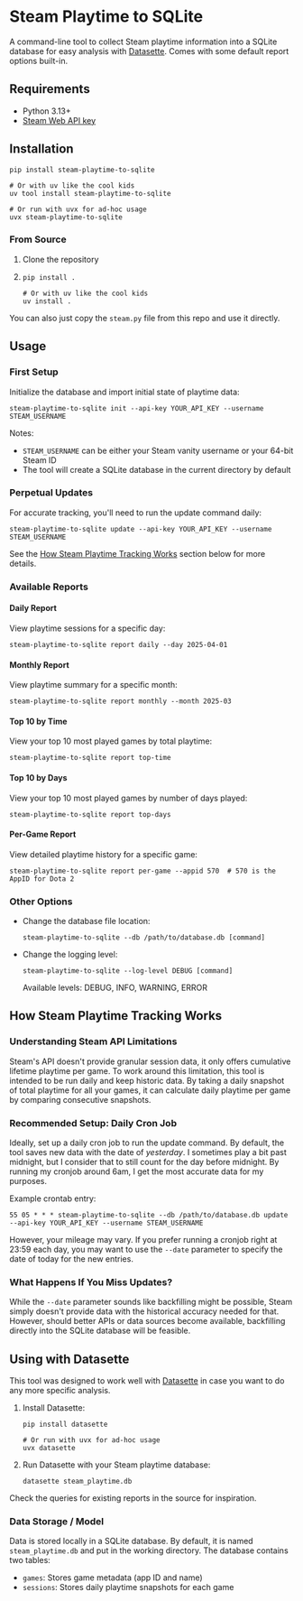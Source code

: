 # Steam Playtime to SQLite

A command-line tool to collect Steam playtime information into a SQLite database for easy analysis with [Datasette](#using-with-datasette). Comes with some default report options built-in.

## Requirements

- Python 3.13+
- [Steam Web API key](https://steamcommunity.com/dev/apikey)

## Installation

```shell
pip install steam-playtime-to-sqlite

# Or with uv like the cool kids
uv tool install steam-playtime-to-sqlite

# Or run with uvx for ad-hoc usage
uvx steam-playtime-to-sqlite
```

### From Source

1. Clone the repository
2. ```shell
   pip install .
   
   # Or with uv like the cool kids
   uv install .
   ```

You can also just copy the `steam.py` file from this repo and use it directly.

## Usage

### First Setup

Initialize the database and import initial state of playtime data:

```shell
steam-playtime-to-sqlite init --api-key YOUR_API_KEY --username STEAM_USERNAME
```

Notes:
- `STEAM_USERNAME` can be either your Steam vanity username or your 64-bit Steam ID
- The tool will create a SQLite database in the current directory by default

### Perpetual Updates

For accurate tracking, you'll need to run the update command daily:

```shell
steam-playtime-to-sqlite update --api-key YOUR_API_KEY --username STEAM_USERNAME
```

See the [How Steam Playtime Tracking Works](#how-steam-playtime-tracking-works) section below for more details.

### Available Reports

#### Daily Report

View playtime sessions for a specific day:

```shell
steam-playtime-to-sqlite report daily --day 2025-04-01
```

#### Monthly Report

View playtime summary for a specific month:

```shell
steam-playtime-to-sqlite report monthly --month 2025-03
```

#### Top 10 by Time

View your top 10 most played games by total playtime:

```shell
steam-playtime-to-sqlite report top-time
```

#### Top 10 by Days

View your top 10 most played games by number of days played:

```shell
steam-playtime-to-sqlite report top-days
```

#### Per-Game Report

View detailed playtime history for a specific game:

```shell
steam-playtime-to-sqlite report per-game --appid 570  # 570 is the AppID for Dota 2
```

### Other Options

- Change the database file location:
  ```shell
  steam-playtime-to-sqlite --db /path/to/database.db [command]
  ```

- Change the logging level:
  ```shell
  steam-playtime-to-sqlite --log-level DEBUG [command]
  ```
  Available levels: DEBUG, INFO, WARNING, ERROR

## How Steam Playtime Tracking Works

### Understanding Steam API Limitations

Steam's API doesn't provide granular session data, it only offers cumulative lifetime playtime per game. To work around this limitation, this tool is intended to be run daily and keep historic data. By taking a daily snapshot of total playtime for all your games, it can calculate daily playtime per game by comparing consecutive snapshots.

### Recommended Setup: Daily Cron Job

Ideally, set up a daily cron job to run the update command. By default, the tool saves new data with the date of _yesterday_. I sometimes play a bit past midnight, but I consider that to still count for the day before midnight. By running my cronjob around 6am, I get the most accurate data for my purposes.

Example crontab entry:

```crontab
55 05 * * * steam-playtime-to-sqlite --db /path/to/database.db update --api-key YOUR_API_KEY --username STEAM_USERNAME
```

However, your mileage may vary. If you prefer running a cronjob right at 23:59 each day, you may want to use the `--date` parameter to specify the date of today for the new entries.

### What Happens If You Miss Updates?

While the `--date` parameter sounds like backfilling might be possible, Steam simply doesn't provide data with the historical accuracy needed for that. However, should better APIs or data sources become available, backfilling directly into the SQLite database will be feasible.

## Using with Datasette

This tool was designed to work well with [Datasette](https://datasette.io/) in case you want to do any more specific analysis.

1. Install Datasette:
   ```shell
   pip install datasette

   # Or run with uvx for ad-hoc usage
   uvx datasette
   ```

2. Run Datasette with your Steam playtime database:
   ```shell
   datasette steam_playtime.db
   ```

Check the queries for existing reports in the source for inspiration.

### Data Storage / Model

Data is stored locally in a SQLite database. By default, it is named `steam_playtime.db` and put in the working directory. The database contains two tables:

- `games`: Stores game metadata (app ID and name)
- `sessions`: Stores daily playtime snapshots for each game